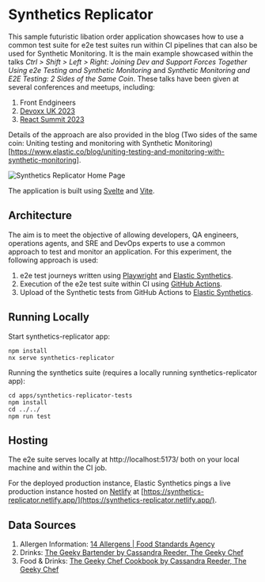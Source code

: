 # Synthetics Replicator

This sample futuristic libation order application showcases how to use a common test suite for e2e test suites run within CI pipelines that can also be used for Synthetic Monitoring. It is the main example showcased within the talks *Ctrl > Shift > Left > Right: Joining Dev and Support Forces Together Using e2e Testing and Synthetic Monitoring* and *Synthetic Monitoring and E2E Testing: 2 Sides of the Same Coin*. These talks have been given at several conferences and meetups, including:

1. Front Endgineers
2. [Devoxx UK 2023](https://www.devoxx.co.uk/talk/?id=3469)
3. [React Summit 2023](https://reactsummit.com/)

Details of the approach are also provided in the blog (Two sides of the same coin: Uniting testing and monitoring with Synthetic Monitoring)[https://www.elastic.co/blog/uniting-testing-and-monitoring-with-synthetic-monitoring].

![Synthetics Replicator Home Page](./docs/screenshots/replicator-home.png)

The application is built using [Svelte](https://svelte.dev/) and [Vite](https://vitejs.dev/).

## Architecture

The aim is to meet the objective of allowing developers, QA engineers, operations agents, and SRE and DevOps experts to use a common approach to test and monitor an application. For this experiment, the following approach is used:

1. e2e test journeys written using [Playwright](https://playwright.dev/) and [Elastic Synthetics](https://github.com/elastic/synthetics).
2. Execution of the e2e test suite within CI using [GitHub Actions](https://docs.github.com/en/actions).
3. Upload of the Synthetic tests from GitHub Actions to [Elastic Synthetics](https://www.elastic.co/observability/synthetic-monitoring).

## Running Locally

Start synthetics-replicator app:

```
npm install
nx serve synthetics-replicator
```

Running the synthetics suite (requires a locally running synthetics-replicator app):

```
cd apps/synthetics-replicator-tests
npm install
cd ../../
npm run test
```

## Hosting

The e2e suite serves locally at http://localhost:5173/ both on your local machine and within the CI job. 

For the deployed production instance, Elastic Synthetics pings a live production instance hosted on [Netlify](https://www.netlify.com/) at [https://synthetics-replicator.netlify.app/](https://synthetics-replicator.netlify.app/).

## Data Sources

1. Allergen Information: [14 Allergens | Food Standards Agency](https://www.food.gov.uk/sites/default/files/media/document/top-allergy-types.pdf)
2. Drinks: [The Geeky Bartender by Cassandra Reeder, The Geeky Chef](https://www.amazon.co.uk/Geeky-Bartender-Drinks-Real-Life-Cocktails/dp/1631067095)
3. Food & Drinks: [The Geeky Chef Cookbook by Cassandra Reeder, The Geeky Chef](https://www.amazon.co.uk/gp/product/B00WFEW1LU/ref=dbs_a_def_rwt_hsch_vapi_tkin_p1_i0)
